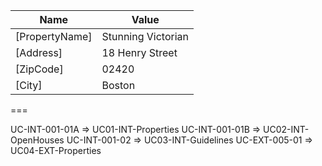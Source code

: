 | Name           | Value              |
| -------------- | ------------------ |
| [PropertyName] | Stunning Victorian |
| [Address]      | 18 Henry Street    |
| [ZipCode]      | 02420              |
| [City]         | Boston             |

===

UC-INT-001-01A => UC01-INT-Properties
UC-INT-001-01B => UC02-INT-OpenHouses
UC-INT-001-02 => UC03-INT-Guidelines
UC-EXT-005-01 => UC04-EXT-Properties

